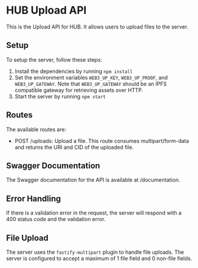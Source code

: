 # HUB Upload API

This is the Upload API for HUB. It allows users to upload files to the server.

## Setup

To setup the server, follow these steps:

1. Install the dependencies by running `npm install`
2. Set the environment variables `WEB3_UP_KEY`, `WEB3_UP_PROOF`, and `WEB3_UP_GATEWAY`. Note that `WEB3_UP_GATEWAY` should be an IPFS compatible gateway for retrieving assets over HTTP.
3. Start the server by running `npm start`

## Routes

The available routes are:

- POST /uploads: Upload a file. This route consumes multipart/form-data and returns the URI and CID of the uploaded file.

## Swagger Documentation

The Swagger documentation for the API is available at /documentation.

## Error Handling

If there is a validation error in the request, the server will respond with a 400 status code and the validation error.

## File Upload

The server uses the `fastify-multipart` plugin to handle file uploads. The server is configured to accept a maximum of 1 file field and 0 non-file fields.
